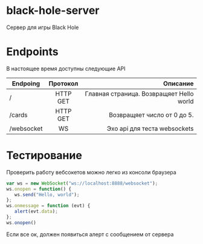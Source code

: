 # black-hole-server
Сервер для игры Black Hole

# Endpoints

В настоящее время доступны следующие API

| Endpoing        | Протокол           | Описание  |
| ------------- |:-------------:| -----:|
| /             | HTTP GET | Главная страница. Возвращяет Hello world |
| /cards      | HTTP GET      |   Возвращяет число от 0 до 5. |
| /websocket | WS      |    Эхо api для теста websockets |

# Тестирование
Проверить работу вебсокетов можно легко из консоли браузера
```javascript
var ws = new WebSocket("ws://localhost:8888/websocket");
ws.onopen = function() {
   ws.send("Hello, world");
};
ws.onmessage = function (evt) {
   alert(evt.data);
};
ws.onopen()
```
Если все ок, должен появиться алерт с сообщением от сервера
